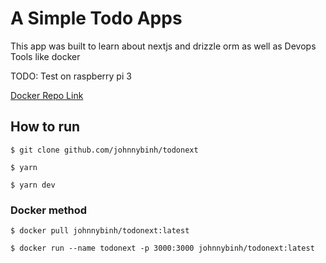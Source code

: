 # A Simple Todo Apps

This app was built to learn about nextjs and drizzle orm as well as
Devops Tools like docker

TODO: Test on raspberry pi 3

[Docker Repo Link](https://hub.docker.com/r/johnnybinh/todonext)

## How to run

```
$ git clone github.com/johnnybinh/todonext

$ yarn

$ yarn dev
```

### Docker method

```
$ docker pull johnnybinh/todonext:latest

$ docker run --name todonext -p 3000:3000 johnnybinh/todonext:latest

```
